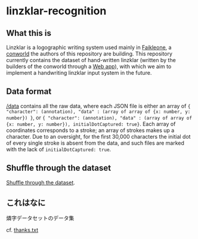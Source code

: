 # linzklar-recognition

## What this is 
Linzklar is a logographic writing system used mainly in [Faikleone](https://wikirlevip.miraheze.org/wiki/Faikleone), a [conworld](https://en.wikibooks.org/wiki/Conworld) the authors of this repository are building. This repository currently contains the dataset of hand-written linzklar (written by the builders of the conworld through a [Web app](https://github.com/jurliyuuri/linzi-recognition)), with which we aim to implement a handwriting linzklar input system in the future.

## Data format

[/data](https://github.com/jurliyuuri/linzklar-recognition/tree/master/data) contains all the raw data, where each JSON file is either an array of `{ "character": (annotation), "data" : (array of array of {x: number, y: number}) }`, or `{ "character": (annotation), "data" : (array of array of {x: number, y: number}), initialDotCaptured: true}`. Each array of coordinates corresponds to a stroke; an array of strokes makes up a character. Due to an oversight, for the first 30,000 characters the initial dot of every single stroke is absent from the data, and such files are marked with the lack of `initialDotCaptured: true`.

## Shuffle through the dataset
[Shuffle through the dataset](http://jurliyuuri.com/linzklar-recognition/random.html).

## これはなに
燐字データセットのデータ集
 
cf. [thanks.txt](https://github.com/jurliyuuri/linzi-recognition/blob/master/thanks.txt)

